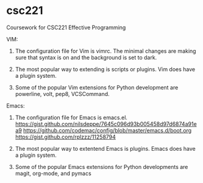 # csc221
Coursework for CSC221 Effective Programming

VIM:

1. The configuration file for Vim is vimrc. 
The minimal changes are making sure that syntax 
is on and the background is set to dark.

2. The most popular way to extending is scripts or plugins.
Vim does have a plugin system.

3. Some of the popular Vim extensions for Python development are powerline, volt,
pep8, VCSCommand.

Emacs:

1. The configuration file for Emacs is emacs.el. 
https://gist.github.com/nilsdeppe/7645c096d93b005458d97d6874a91ea9
https://github.com/codemac/config/blob/master/emacs.d/boot.org
https://gist.github.com/rplzzz/11258794

2. The most popular way to extentend Emacs is plugins. 
Emacs does have a plugin system.

3. Some of the popular Emacs extensions for Python developments are magit, org-mode, 
and pymacs 